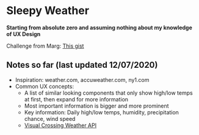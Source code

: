 # Sleepy Weather

**Starting from absolute zero and assuming nothing about my knowledge of UX Design**

Challenge from Marg: [This gist](https://gist.github.com/margueriteroth/6823fcc6eeec9c11d9162a6d22c7fb0e)

## Notes so far (last updated 12/07/2020)

* Inspiration: weather.com, accuweather.com, ny1.com
* Common UX concepts:
  * A list of similar looking components that only show high/low temps at first, then expand for more information
  * Most important information is bigger and more prominent
  * Key information: Daily high/low temps, humidity, precipitation chance, wind speed
  * [Visual Crossing Weather API](https://www.visualcrossing.com/resources/documentation/weather-api/weather-api-documentation/)